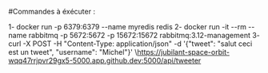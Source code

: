#Commandes à éxécuter : 

1- docker run -p 6379:6379 --name myredis redis
2- docker run -it --rm --name rabbitmq -p 5672:5672 -p 15672:15672 rabbitmq:3.12-management
3- curl -X POST -H "Content-Type: application/json" \-d '{"tweet": "salut ceci est un tweet", "username": "Michel"}' \https://jubilant-space-orbit-wqq47rrjpvr29gx5-5000.app.github.dev:5000/api/tweeter